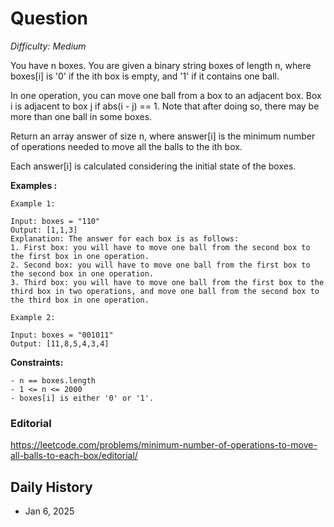 # Question 

_Difficulty: Medium_

You have n boxes. You are given a binary string boxes of length n, where boxes[i] is '0' if the ith box is empty, and '1' if it contains one ball.

In one operation, you can move one ball from a box to an adjacent box. Box i is adjacent to box j if abs(i - j) == 1. Note that after doing so, there may be more than one ball in some boxes.

Return an array answer of size n, where answer[i] is the minimum number of operations needed to move all the balls to the ith box.

Each answer[i] is calculated considering the initial state of the boxes.

**Examples :**
```
Example 1:

Input: boxes = "110"
Output: [1,1,3]
Explanation: The answer for each box is as follows:
1. First box: you will have to move one ball from the second box to the first box in one operation.
2. Second box: you will have to move one ball from the first box to the second box in one operation.
3. Third box: you will have to move one ball from the first box to the third box in two operations, and move one ball from the second box to the third box in one operation.

Example 2:

Input: boxes = "001011"
Output: [11,8,5,4,3,4]
```

**Constraints:**
```
- n == boxes.length
- 1 <= n <= 2000
- boxes[i] is either '0' or '1'.
```

### Editorial
https://leetcode.com/problems/minimum-number-of-operations-to-move-all-balls-to-each-box/editorial/

## Daily History
- Jan 6, 2025